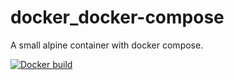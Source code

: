 # docker_docker-compose

A small alpine container with docker compose.

[![Docker build](https://github.com/tiflor/docker_docker-compose/actions/workflows/docker-publish.yml/badge.svg)](https://github.com/tiflor/docker_docker-compose/actions/workflows/docker-publish.yml)
